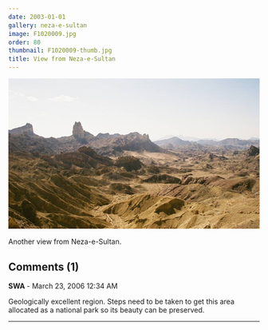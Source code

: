 ```yaml
---
date: 2003-01-01
gallery: neza-e-sultan
image: F1020009.jpg
order: 80
thumbnail: F1020009-thumb.jpg
title: View from Neza-e-Sultan
---
```


![View from Neza-e-Sultan](./F1020009.jpg)

Another view from Neza-e-Sultan.

<div id="comments">

## Comments (1)

**SWA** - March 23, 2006 12:34 AM

Geologically excellent region. Steps need to be taken to get this area allocated as a national park so its beauty can be preserved.

---

</div>